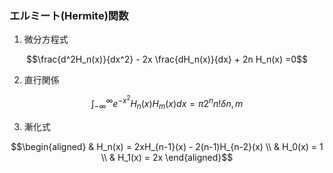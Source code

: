 ### エルミート(Hermite)関数
1. 微分方程式
```math
\frac{d^2H_n(x)}{dx^2} - 2x \frac{dH_n(x)}{dx} + 2n H_n(x) =0
```
2. 直行関係
```math
\int^{\infty}_{-\infty} e^{-x^2}H_n(x) H_m(x) dx = \pi 2^n n! \delta{n, m}
```
3. 漸化式
```math
\begin{aligned}
& H_n(x) = 2xH_{n-1}(x) - 2(n-1)H_{n-2}(x) \\
& H_0(x) = 1 \\
& H_1(x) = 2x
\end{aligned}
```